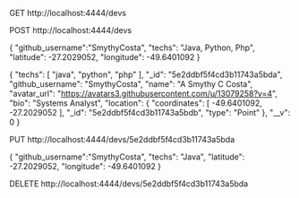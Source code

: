 
GET http://localhost:4444/devs

POST http://localhost:4444/devs

{
	"github_username":"SmythyCosta", 
	"techs": "Java, Python, Php",
	"latitude": -27.2029052,
	"longitude": -49.6401092
}


{
    "techs": [
        "java",
        "python",
        "php"
    ],
    "_id": "5e2ddbf5f4cd3b11743a5bda",
    "github_username": "SmythyCosta",
    "name": "A Smythy C Costa",
    "avatar_url": "https://avatars3.githubusercontent.com/u/13079258?v=4",
    "bio": "Systems Analyst",
    "location": {
        "coordinates": [
            -49.6401092,
            -27.2029052
        ],
        "_id": "5e2ddbf5f4cd3b11743a5bdb",
        "type": "Point"
    },
    "__v": 0
}


PUT http://localhost:4444/devs/5e2ddbf5f4cd3b11743a5bda

{
	"github_username":"SmythyCosta", 
	"techs": "Java",
	"latitude": -27.2029052,
	"longitude": -49.6401092
}


DELETE http://localhost:4444/devs/5e2ddbf5f4cd3b11743a5bda


